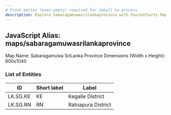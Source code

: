 ```yaml
---
# Front matter (even empty) required for Jekyll to process
description: Explore Sabaragamuwasrilankaprovince with FusionCharts Maps – Detailed features for seamless integration. Try now & enhance your data visualization today! 
---
```


## JavaScript Alias: maps/sabaragamuwasrilankaprovince

Map Name: Sabaragamuwa SriLanka Province
Dimensions (Width x Height): 600x1040

### List of Entities

| ID       | Short label | Label              |
| -------- | ----------- | ------------------ |
| LK.SG.KE | KE          | Kegalle District   |
| LK.SG.RN | RN          | Ratnapura District |
